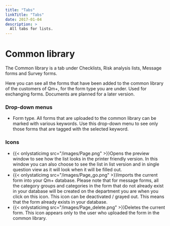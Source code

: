 ```yaml
---
title: "Tabs"
linkTitle: "Tabs"
date: 2017-01-04
description: >
  All tabs for lists.
---
```

# Common library
The Common library is a tab under Checklists, Risk analysis lists, Message forms and Survey forms.

Here you can see all the forms that have been added to the common library of the customers of Qm+, for the form type you are under. Used for exchanging forms. Documents are planned for a later version.

### Drop-down menus

- Form type. All forms that are uploaded to the common library can be marked with various keywords. Use this drop-down menu to see only those forms that are tagged with the selected keyword.

### Icons

- {{< onlystaticimg src="/images/Page.png" >}}Opens the preview window to see how the list looks in the printer friendly version. In this window you can also choose to see the list in list version and in single question view as it will look when it will be filled out.
- {{< onlystaticimg src="/images/Page_go.png" >}}Imports the current form into your Qm+ database. Please note that for message forms, all the category groups and categories in the form that do not already exist in your database will be created on the department you are when you click on this icon. This icon can be deactivated / grayed out. This means that the form already exists in your database.
- {{< onlystaticimg src="/images/Page_delete.png" >}}Deletes the current form. This icon appears only to the user who uploaded the form in the common library.

